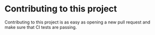 # Contributing to this project

Contributing to this project is as easy as opening a new pull request and make sure that CI tests are passing.
